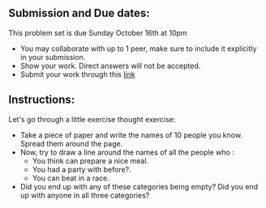 ## Submission and Due dates:

This problem set is due Sunday October 16th at 10pm

- You may collaborate with up to 1 peer, make sure to include it explicitly in your submission.
- Show your work. Direct answers will not be accepted.
- Submit your work through this [link](tbd)

## Instructions:
Let's go through a little exercise thought exercise:
- Take a piece of paper and write the names  of 10 people you know. Spread them around the page.
- Now, try to draw a line around the names of all the people who :
  - You think can prepare a nice meal.
  - You had a party with before?.
  - You can beat in a race.
- Did you end up with any of these categories being empty? Did you end up with anyone in all three categories?
